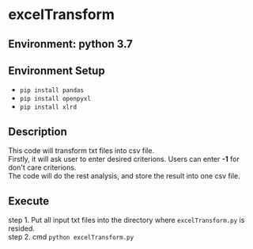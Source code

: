 # excelTransform
## Environment: python 3.7
## Environment Setup
* `pip install pandas`
* `pip install openpyxl`  
* `pip install xlrd`
## Description
This code will transform txt files into csv file.  
Firstly, it will ask user to enter desired criterions. Users can enter **-1** for don't care criterions.  
The code will do the rest analysis, and store the result into one csv file.
## Execute
step 1. Put all input txt files into the directory where `excelTransform.py` is resided.  
step 2. cmd `python excelTransform.py`